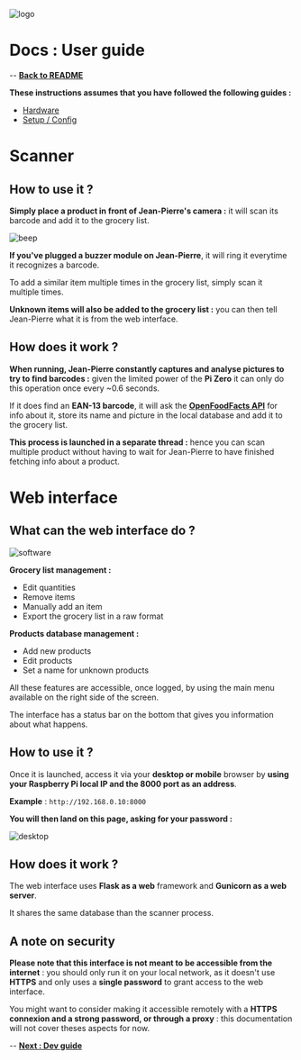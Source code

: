 ![logo](https://raw.githubusercontent.com/matteocargnelutti/jeanpierre/master/misc/ban.png)
# Docs : User guide
-- [**Back to README**](http://github.com/matteocargnelutti/jeanpierre)

**These instructions assumes that you have followed the following guides :**
* [Hardware](https://github.com/matteocargnelutti/jean-pierre/blob/master/docs/HARDWARE.md)
* [Setup / Config](https://github.com/matteocargnelutti/jean-pierre/blob/master/docs/SETUP.md)

# Scanner
## How to use it ?
**Simply place a product in front of Jean-Pierre's camera :** it will scan its barcode and add it to the grocery list.

![beep](https://raw.githubusercontent.com/matteocargnelutti/jeanpierre/master/misc/beep.jpg)

**If you've plugged a buzzer module on Jean-Pierre**, it will ring it everytime it recognizes a barcode.

To add a similar item multiple times in the grocery list, simply scan it multiple times.

**Unknown items will also be added to the grocery list :** you can then tell Jean-Pierre what it is from the web interface.

## How does it work ?
**When running, Jean-Pierre constantly captures and analyse pictures to try to find barcodes :** given the limited power of the **Pi Zero** it can only do this operation once every ~0.6 seconds.

If it does find an **EAN-13 barcode**, it will ask the [**OpenFoodFacts API**](https://world.openfoodfacts.org/) for info about it, store its name and picture in the local database and add it to the grocery list.

**This process is launched in a separate thread :** hence you can scan multiple product without having to wait for Jean-Pierre to have finished fetching info about a product.

# Web interface
## What can the web interface do ?
![software](https://raw.githubusercontent.com/matteocargnelutti/jeanpierre/master/misc/software.png)

**Grocery list management :**
* Edit quantities
* Remove items
* Manually add an item
* Export the grocery list in a raw format

**Products database management :**
* Add new products
* Edit products
* Set a name for unknown products

All these features are accessible, once logged, by using the main menu available on the right side of the screen.

The interface has a status bar on the bottom that gives you information about what happens.

## How to use it ?
Once it is launched, access it via your **desktop or mobile** browser by **using your Raspberry Pi local IP and the 8000 port as an address**.

**Example** : `http://192.168.0.10:8000`

**You will then land on this page, asking for your password :**

![desktop](https://raw.githubusercontent.com/matteocargnelutti/jeanpierre/master/misc/desktop.png)

## How does it work ?
The web interface uses **Flask as a web** framework and **Gunicorn as a web server**.

It shares the same database than the scanner process.

## A note on security
**Please note that this interface is not meant to be accessible from the internet** : you should only run it on your local network, as it doesn't use **HTTPS** and only uses a **single password** to grant access to the web interface.

You might want to consider making it accessible remotely with a **HTTPS connexion and a strong password, or through a proxy** : this documentation will not cover theses aspects for now.

-- [**Next : Dev guide**](https://github.com/matteocargnelutti/jean-pierre/blob/master/docs/DEV.md)